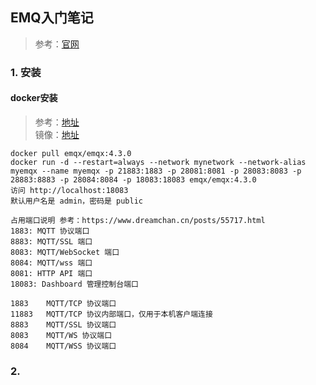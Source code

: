 ## EMQ入门笔记
> 参考：[官网](https://docs.emqx.cn/broker/v4.3/)

### 1. 安装
#### docker安装
> 参考：[地址](https://docs.emqx.cn/broker/v4.3/getting-started/install.html#%E9%80%9A%E8%BF%87-docker-%E8%BF%90%E8%A1%8C-%E5%8C%85%E5%90%AB%E7%AE%80%E5%8D%95%E7%9A%84-docker-compose-%E9%9B%86%E7%BE%A4)  
> 镜像：[地址](https://hub.docker.com/r/emqx/emqx)  

```
docker pull emqx/emqx:4.3.0
docker run -d --restart=always --network mynetwork --network-alias myemqx --name myemqx -p 21883:1883 -p 28081:8081 -p 28083:8083 -p 28883:8883 -p 28084:8084 -p 18083:18083 emqx/emqx:4.3.0
访问 http://localhost:18083
默认用户名是 admin，密码是 public
```
```
占用端口说明 参考：https://www.dreamchan.cn/posts/55717.html
1883: MQTT 协议端口
8883: MQTT/SSL 端口
8083: MQTT/WebSocket 端口
8084: MQTT/wss 端口
8081: HTTP API 端口
18083: Dashboard 管理控制台端口
```
```
1883	MQTT/TCP 协议端口
11883	MQTT/TCP 协议内部端口，仅用于本机客户端连接
8883	MQTT/SSL 协议端口
8083	MQTT/WS 协议端口
8084	MQTT/WSS 协议端口
```
### 2. 
